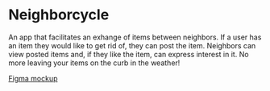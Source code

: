 # Neighborcycle

An app that facilitates an exhange of items between neighbors. If a user has an item they would like to get rid of, they can post the item. Neighbors can view posted items and, if they like the item, can express interest in it. No more leaving your items on the curb in the weather!

[Figma mockup](https://www.figma.com/proto/4ZI7mgggnlCKpWadVqxARe/Untitled?node-id=1%3A2&scaling=scale-down&page-id=0%3A1&starting-point-node-id=1%3A2)
